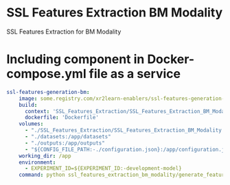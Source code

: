 # SSL Features Extraction BM Modality

SSL Features Extraction for BM Modality

# Including component in Docker-compose.yml file as a service

```yaml
ssl-features-generation-bm:
    image: some.registry.com/xr2learn-enablers/ssl-features-generation-bm:latest
    build:
      context: 'SSL_Features_Extraction/SSL_Features_Extraction_BM_Modality'
      dockerfile: 'Dockerfile'
    volumes:
      - "./SSL_Features_Extraction/SSL_Features_Extraction_BM_Modality:/app"
      - "./datasets:/app/datasets"
      - "./outputs:/app/outputs"
      - "${CONFIG_FILE_PATH:-./configuration.json}:/app/configuration.json"
    working_dir: /app
    environment:
      - EXPERIMENT_ID=${EXPERIMENT_ID:-development-model}
    command: python ssl_features_extraction_bm_modality/generate_features.py

```
